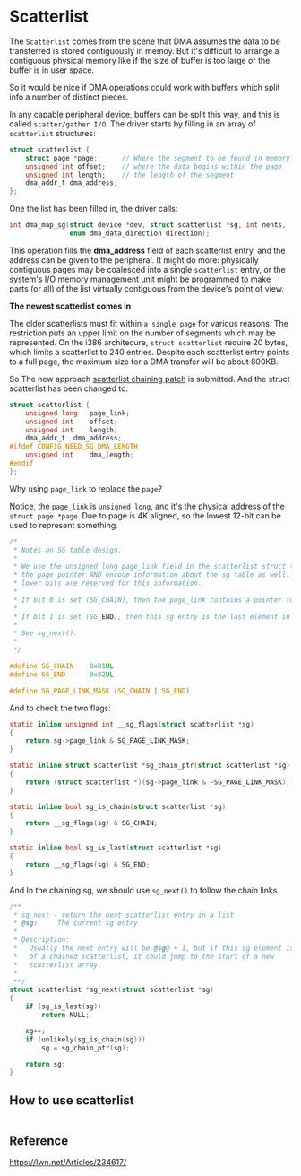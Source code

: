 # Scatterlist

The `Scatterlist` comes from the scene that DMA assumes the data to be transferred is stored contiguously in memoy. But it's difficult to arrange a contiguous physical memory like if the size of buffer is too large or the buffer is in user space.

So it would be nice if DMA operations could work with buffers which split info a number of distinct pieces.

In any capable peripheral device, buffers can be split this way, and this is called `scatter/gather I/O`. The driver starts by filling in an array of `scatterlist` structures:

```C
struct scatterlist {
    struct page *page;		// Where the segment to be found in memory
    unsigned int offset;	// where the data begins within the page
    unsigned int length;	// the length of the segment
    dma_addr_t dma_address;
};
```

One the list has been filled in, the driver calls:

```C
int dma_map_sg(struct device *dev, struct scatterlist *sg, int nents,
               enum dma_data_direction direction);
```

This operation fills the **dma_address** field of each scatterlist entry, and the address can be given to the peripheral. It might do more: physically contiguous pages may be coalesced into a single `scatterlist` entry, or the system's I/O memory management unit might be programmed to make parts (or all) of the list virtually contiguous from the device's point of view.

**The newest scatterlist comes in**

The older scatterlists must fit within `a single page` for various reasons. The restriction puts an upper limit on the number of segments which may be represented. On the i386 architecure, `struct scatterlist` require 20 bytes, which limits a scatterlist to 240 entries. Despite each scatterlist entry points to a full page, the maximum size for a DMA transfer will be about 800KB.

So The new approach [scatterlist chaining patch](http://lwn.net/Articles/234605/) is submitted.  And the struct scatterlist has been changed to:

```C
struct scatterlist {
	unsigned long	page_link;
	unsigned int	offset;
	unsigned int	length;
	dma_addr_t	dma_address;
#ifdef CONFIG_NEED_SG_DMA_LENGTH
	unsigned int	dma_length;
#endif
};
```

Why using `page_link` to replace the `page`?

Notice, the `page_link` is `unsigned long`, and it's the physical address of the `struct page *page`.  Due to page is 4K aligned, so the lowest 12-bit can be used to represent something.

```C
/*
 * Notes on SG table design.
 *
 * We use the unsigned long page_link field in the scatterlist struct to place
 * the page pointer AND encode information about the sg table as well. The two
 * lower bits are reserved for this information.
 *
 * If bit 0 is set (SG_CHAIN), then the page_link contains a pointer to the next sg table list. Otherwise the next entry is at sg + 1.
 *
 * If bit 1 is set (SG_END), then this sg entry is the last element in a list.
 *
 * See sg_next().
 *
 */

#define SG_CHAIN	0x01UL
#define SG_END		0x02UL

#define SG_PAGE_LINK_MASK (SG_CHAIN | SG_END)
```

And to check the two flags:

```C
static inline unsigned int __sg_flags(struct scatterlist *sg)
{
	return sg->page_link & SG_PAGE_LINK_MASK;
}

static inline struct scatterlist *sg_chain_ptr(struct scatterlist *sg)
{
	return (struct scatterlist *)(sg->page_link & ~SG_PAGE_LINK_MASK);
}

static inline bool sg_is_chain(struct scatterlist *sg)
{
	return __sg_flags(sg) & SG_CHAIN;
}

static inline bool sg_is_last(struct scatterlist *sg)
{
	return __sg_flags(sg) & SG_END;
}
```

And In the chaining sg, we should use `sg_next()` to follow the chain links.

```C
/**
 * sg_next - return the next scatterlist entry in a list
 * @sg:		The current sg entry
 *
 * Description:
 *   Usually the next entry will be @sg@ + 1, but if this sg element is part
 *   of a chained scatterlist, it could jump to the start of a new
 *   scatterlist array.
 *
 **/
struct scatterlist *sg_next(struct scatterlist *sg)
{
	if (sg_is_last(sg))
		return NULL;

	sg++;
	if (unlikely(sg_is_chain(sg)))
		sg = sg_chain_ptr(sg);

	return sg;
}
```

## How to use scatterlist

```C

```



## Reference

https://lwn.net/Articles/234617/